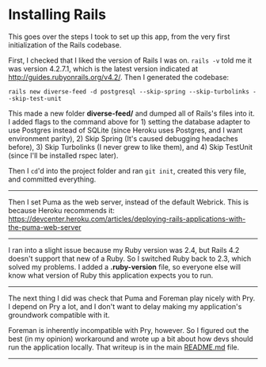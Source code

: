 # Installing Rails

This goes over the steps I took to set up this app, from the very first initialization of the Rails codebase.

First, I checked that I liked the version of Rails I was on. `rails -v` told me it was version 4.2.7.1, which is the latest version indicated at <http://guides.rubyonrails.org/v4.2/>. Then I generated the codebase:

`rails new diverse-feed -d postgresql --skip-spring --skip-turbolinks --skip-test-unit`

This made a new folder **diverse-feed/** and dumped all of Rails's files into it. I added flags to the command above for 1) setting the database adapter to use Postgres instead of SQLite (since Heroku uses Postgres, and I want environment parity), 2) Skip Spring (It's caused debugging headaches before), 3) Skip Turbolinks (I never grew to like them), and 4) Skip TestUnit (since I'll be installed rspec later).

Then I `cd`'d into the project folder and ran `git init`, created this very file, and committed everything.

---

Then I set Puma as the web server, instead of the default Webrick. This is because Heroku recommends it: <https://devcenter.heroku.com/articles/deploying-rails-applications-with-the-puma-web-server>

---

I ran into a slight issue because my Ruby version was 2.4, but Rails 4.2 doesn't support that new of a Ruby. So I switched Ruby back to 2.3, which solved my problems. I added a **.ruby-version** file, so everyone else will know what version of Ruby this application expects you to run.

---

The next thing I did was check that Puma and Foreman play nicely with Pry. I depend on Pry a lot, and I don't want to delay making my application's groundwork compatible with it.

Foreman is inherently incompatible with Pry, however. So I figured out the best (in my opinion) workaround and wrote up a bit about how devs should run the application locally. That writeup is in the main [README.md](./README.md) file.

---